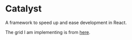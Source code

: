 # Catalyst

A framework to speed up and ease development in React.

The grid I am implementing is from [here](http://css-tricks.com/dont-overthink-it-grids/).